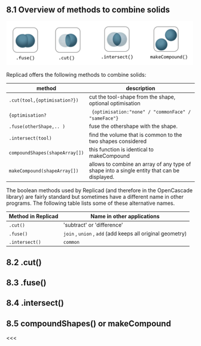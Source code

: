 ## 8.1 Overview of methods to combine solids

<img src="https://github.com/raydeleu/ReplicadManual/blob/main/images/booleans-icons.png" width="500"> 

Replicad offers the following methods to combine solids: 

| method                           | description                                                      |
| ---------------------------------|------------------------------------------------------------------|
|`.cut(tool,{optimisation?})`     | cut the tool-shape from the shape, optional optimisation         |  
|`{optimisation?`                |` {optimisation:"none" / "commonFace" / "sameFace"}`              |
|`.fuse(otherShape,.. )`          | fuse the othershape with the shape.                              | 
|`.intersect(tool) `              | find the volume that is common to the two shapes considered      |
|`compoundShapes(shapeArray[])`   | this function is identical to makeCompound                       |
|`makeCompound(shapeArray[])`     | allows to combine an array of any type of shape into a single entity that can be displayed.|   

The boolean methods used by Replicad (and therefore in the OpenCascade library) are fairly standard but sometimes have a different name in other programs. The following table lists some of these alternative names. 

| Method in Replicad               | Name in other applications                                      |
|----------------------------------|-----------------------------------------------------------------|
| `.cut()`                         | 'subtract' or 'difference'                                      | 
| `.fuse()`                        | `join` , `union` , `add` (add keeps all original geometry)      |                 
| `.intersect()`                   | `common`                                                        |   

## 8.2 .cut()




## 8.3 .fuse()




## 8.4 .intersect()




## 8.5 compoundShapes() or makeCompound




<<<
